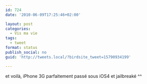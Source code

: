 ```yaml
---
id: 724
date: '2010-06-09T17:25:46+02:00'

layout: post
categories:
  - Vis ma vie
tags:
  - tweet
format: status
publish_social: no
guid: 'http://tweets.local/?birdsite_tweet=15790934199'

---
```


et voilà, iPhone 3G parfaitement passé sous iOS4 et jailbreaké ^^
